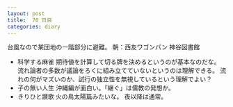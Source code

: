 ```yaml
---
layout: post
title:  70 日目
categories: diary
---
```


台風なので某団地の一階部分に避難。
朝：西友ワゴンパン
神谷図書館
* 科学する麻雀
  期待値を計算して切る牌を決めるというのが基本なのだな。
  流れ論者の多数が議論をろくに組み立てていないというのは理解できる。
  流れの何がマズいのか、試行の独立性を無視しているという理解でよい？
* 子の無い人生
  沖縄編が面白い。「継ぐ」は儒教の発想か。
* きりひと讃歌
  火の鳥太陽篇みたいな。
夜以降は通常。
